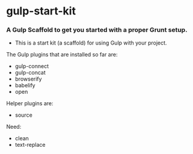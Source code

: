 # gulp-start-kit
### A Gulp Scaffold to get you started with a proper Grunt setup.

- This is a start kit (a scaffold) for using Gulp with your project.

The Gulp plugins that are installed so far are:
- gulp-connect
- gulp-concat
- browserify
- babelify
- open

Helper plugins are:
- source

Need:
- clean
- text-replace
